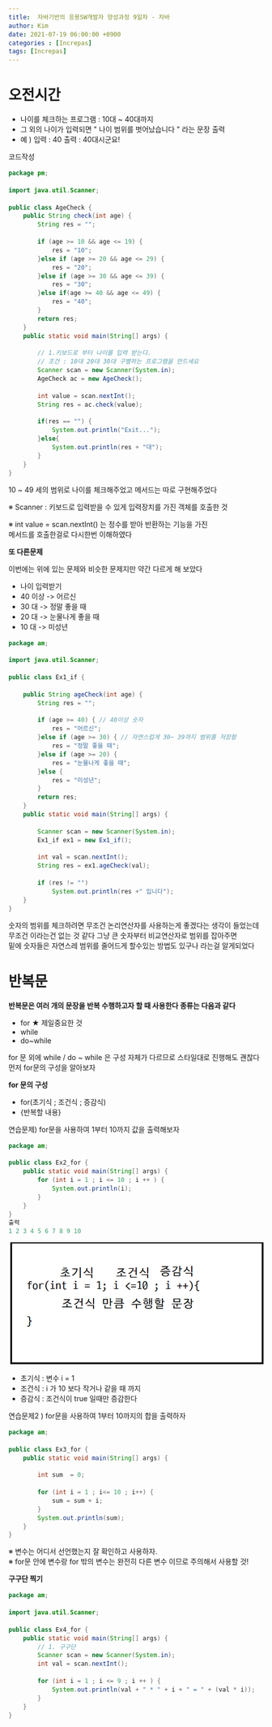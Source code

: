 ```yaml
---
title:  자바기반의 응용SW개발자 양성과정 9일차 - 자바
author: Kim
date: 2021-07-19 06:00:00 +0900
categories : [Increpas]
tags: [Increpas]
---
```


# 오전시간

- 나이를 체크하는 프로그램 : 10대 ~ 40대까지
- 그 외의 나이가 입력되면 " 나이 범위를 벗어났습니다 " 라는 문장 출력
- 예 ) 입력 : 40 출력 : 40대시군요!

코드작성<br>

```java
package pm;

import java.util.Scanner;

public class AgeCheck {
	public String check(int age) {
		String res = "";
		
		if (age >= 10 && age <= 19) {
			res = "10";			
		}else if (age >= 20 && age <= 29) {
			res = "20";
		}else if (age >= 30 && age <= 39) {
			res = "30";
		}else if(age >= 40 && age <= 49) {
			res = "40";
		}
		return res;
	}
	public static void main(String[] args) {
		
		// 1.키보드로 부터 나이를 입력 받는다.
		// 조건 : 10대 20대 30대 구별하는 프로그램을 만드세요
		Scanner scan = new Scanner(System.in);
		AgeCheck ac = new AgeCheck();
		
		int value = scan.nextInt();
		String res = ac.check(value);
		
		if(res == "") { 
			System.out.println("Exit...");
		}else{
			System.out.println(res + "대");
		}
	}
}
```

10 ~ 49 세의 범위로 나이를 체크해주었고 메서드는 따로 구현해주었다<br>

※ Scanner : 키보드로 입력받을 수 있게 입력장치를 가진 객체를 호출한 것<br>

※ int value = scan.nextInt() 는 정수를 받아 반환하는 기능을 가진<br>
메서드를 호출한걸로 다시한번 이해하였다<br>

<strong>또 다른문제</strong><br>

이번에는 위에 있는 문제와 비슷한 문제지만 약간 다르게 해 보았다<br>

- 나이 입력받기
- 40 이상 -> 어르신
- 30 대 -> 정말 좋을 때
- 20 대 -> 눈물나게 좋을 때
- 10 대 -> 미성년 

```java
package am;

import java.util.Scanner;

public class Ex1_if {
	
	public String ageCheck(int age) {
		String res = "";
		
		if (age >= 40) { // 40이상 숫자
			res = "어르신";
		}else if (age >= 30) { // 자연스럽게 30~ 39까지 범위를 저장함
			res = "정말 좋을 때";
		}else if (age >= 20) {
			res = "눈물나게 좋을 때";
		}else {
			res = "미성년";
		}
		return res;
	}
	public static void main(String[] args) {		
		
		Scanner scan = new Scanner(System.in);
		Ex1_if ex1 = new Ex1_if();
		
		int val = scan.nextInt();
		String res = ex1.ageCheck(val);
		
		if (res != "")
			System.out.println(res +" 입니다");
	}
}
```
숫자의 범위를 체크하려면 무조건 논리연산자를 사용하는게 좋겠다는 생각이 들었는데<br>
무조건 이라는건 없는 것 같다 그냥 큰 숫자부터 비교연산자로 범위를 잡아주면<br>
밑에 숫자들은 자연스레 범위를 줄어드게 할수있는 방법도 있구나 라는걸 알게되었다<br>


# 반복문

<strong>반복문은 여러 개의 문장을 반복 수행하고자 할 때 사용한다 종류는 다음과 같다</strong><br>

- for ★ 제일중요한 것
- while
- do~while

for 문 외에 while / do ~ while 은 구성 자체가 다르므로 스타일대로 진행해도 괜찮다<br>
먼저 for문의 구성을 알아보자<br>

<strong>for 문의 구성</strong>

- for(초기식 ; 조건식 ; 증감식)
- {반복할 내용}




연습문제) for문을 사용하여 1부터 10까지 값을 출력해보자<br>

```java
package am;

public class Ex2_for {
	public static void main(String[] args) {
		for (int i = 1 ; i <= 10 ; i ++ ) {
			System.out.println(i);
		}
	}
}
출력
1 2 3 4 5 6 7 8 9 10
```
<img src = "/post/Java/for.png"><br>

- 초기식 : 변수 i = 1
- 조건식 : i 가 10 보다 작거나 같을 때 까지
- 증감식 : 조건식이 true 일때만 증감한다


연습문제2 ) for문을 사용하여 1부터 10까지의 합을 출력하자<br>

```java
package am;

public class Ex3_for {	
	public static void main(String[] args) {
		
		int sum  = 0;
		
		for (int i = 1 ; i<= 10 ; i++) {
			sum = sum + i;
		}
		System.out.println(sum);
	}
}
```
※ 변수는 어디서 선언했는지 잘 확인하고 사용하자.<br>
※ for문 안에 변수랑 for 밖의 변수는 완전히 다른 변수 이므로 주의해서 사용할 것!<br>


<strong>구구단 찍기</strong><br>

```java
package am;

import java.util.Scanner;

public class Ex4_for {
	public static void main(String[] args) {
		// 1. 구구단 
		Scanner scan = new Scanner(System.in);
		int val = scan.nextInt();
		
		for (int i = 1 ; i <= 9 ; i ++ ) {
			System.out.println(val + " * " + i + " = " + (val * i));
		}
	}
}
```
